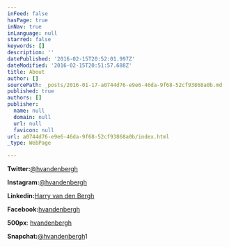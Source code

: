 ```yaml
---
inFeed: false
hasPage: true
inNav: true
inLanguage: null
starred: false
keywords: []
description: ''
datePublished: '2016-02-15T20:52:01.997Z'
dateModified: '2016-02-15T20:51:57.688Z'
title: About
author: []
sourcePath: _posts/2016-01-17-a0744d76-e9e6-46da-9f68-52cf93868a0b.md
published: true
authors: []
publisher:
  name: null
  domain: null
  url: null
  favicon: null
url: a0744d76-e9e6-46da-9f68-52cf93868a0b/index.html
_type: WebPage

---
```

**Twitter:**[@hvandenbergh][0]

**Instagram:**[@hvandenbergh][1]

**Linkedin:**[Harry van den Bergh][2]

**Facebook:**[hvandenbergh][3]

**500px**:  [hvandenbergh][4]

**Snapchat:**[@hvandenbergh][5]1

[0]: https://twitter.com/hvandenbergh
[1]: https://www.instagram.com/hvandenbergh/
[2]: https://nl.linkedin.com/in/harryvandenbergh
[3]: https://www.facebook.com/hvandenbergh
[4]: https://500px.com/hvandenbergh
[5]: https://www.snapchat.com/add/hvandenbergh1